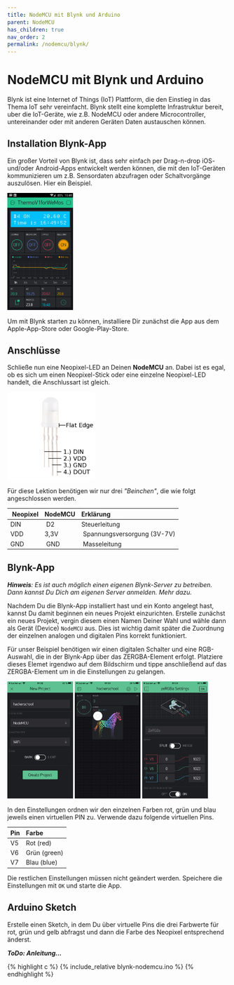 ```yaml
---
title: NodeMCU mit Blynk und Arduino
parent: NodeMCU
has_children: true
nav_order: 2
permalink: /nodemcu/blynk/
---
```


# NodeMCU mit Blynk und Arduino

Blynk ist eine Internet of Things (IoT) Plattform, die den Einstieg in das Thema IoT sehr vereinfacht. Blynk stellt eine komplette Infrastruktur bereit, uber die IoT-Geräte, wie z.B. NodeMCU oder andere Microcontroller, untereinander oder mit anderen Geräten Daten austauschen können.

## Installation Blynk-App

Ein großer Vorteil von Blynk ist, dass sehr einfach per Drag-n-drop iOS- und/oder Android-Apps entwickelt werden können, die mit den IoT-Geräten kommunizieren um z.B. Sensordaten abzufragen oder Schaltvorgänge auszulösen. Hier ein Beispiel.

<img src="./blynk.png" width="150px"/>

Um mit Blynk starten zu können, installiere Dir zunächst die App aus dem Apple-App-Store oder Google-Play-Store.

## Anschlüsse

Schließe nun eine Neopixel-LED an Deinen __NodeMCU__ an. Dabei ist es egal, ob es sich um einen Neopixel-Stick oder eine einzelne Neopixel-LED handelt, die Anschlussart ist gleich.

<img src="./neopixel_single_pins.jpg" width="200px"/>

Für diese Lektion benötigen wir nur drei _"Beinchen"_, die wie folgt angeschlossen werden.

| Neopixel | NodeMCU | Erklärung|
|---|:---|:---|
|DIN | D2 | Steuerleitung|
|VDD | 3,3V | Spannungsversorgung (3V-7V)|
|GND | GND | Masseleitung|

## Blynk-App

___Hinweis__: Es ist auch möglich einen eigenen Blynk-Server zu betreiben. Dann kannst Du Dich am eigenen Server anmelden. Mehr dazu._

Nachdem Du die Blynk-App installiert hast und ein Konto angelegt hast, kannst Du damit beginnen ein neues Projekt einzurichten. Erstelle zunächst ein neues Projekt, vergin diesem einen Namen Deiner Wahl und wähle dann als Gerät (Device) `NodeMCU` aus. Dies ist wichtig damit später die Zuordnung der einzelnen analogen und digitalen Pins korrekt funktioniert.

Für unser Beispiel benötigen wir einen digitalen Schalter und eine RGB-Auswahl, die in der Blynk-App über das ZERGBA-Element erfolgt. Platziere dieses Elemet irgendwo auf dem Bildschirm und tippe anschließend auf das ZERGBA-Element um in die Einstellungen zu gelangen.


<img src="./blynk3.png" width="150px"/>
<img src="./blynk1.png" width="150px"/>
<img src="./blynk2.png" width="150px"/>

In den Einstellungen ordnen wir den einzelnen Farben rot, grün und blau jeweils einen virtuellen PIN zu. Verwende dazu folgende virtuellen Pins.

|Pin | Farbe|
|---|:---|
|V5 |Rot (red) |
|V6 |Grün (green)|
|V7 |Blau (blue) |

Die restlichen Einstellungen müssen nicht geändert werden. Speichere die Einstellungen mit `OK` und starte die App.

## Arduino Sketch

Erstelle einen Sketch, in dem Du über virtuelle Pins die drei Farbwerte für rot, grün und gelb abfragst und dann die Farbe des Neopixel entsprechend änderst.

___ToDo: Anleitung...___

{% highlight c %}
    {% include_relative blynk-nodemcu.ino %}
{% endhighlight %}